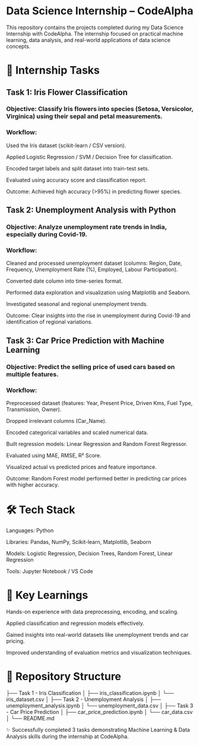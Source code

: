 # Data Science Internship – CodeAlpha

This repository contains the projects completed during my Data Science Internship with CodeAlpha.
The internship focused on practical machine learning, data analysis, and real-world applications of data science concepts.

# 🚀 Internship Tasks
## Task 1: Iris Flower Classification

### Objective: Classify Iris flowers into species (Setosa, Versicolor, Virginica) using their sepal and petal measurements.

### Workflow:

Used the Iris dataset (scikit-learn / CSV version).

Applied Logistic Regression / SVM / Decision Tree for classification.

Encoded target labels and split dataset into train-test sets.

Evaluated using accuracy score and classification report.

Outcome: Achieved high accuracy (>95%) in predicting flower species.

## Task 2: Unemployment Analysis with Python

### Objective: Analyze unemployment rate trends in India, especially during Covid-19.

### Workflow:

Cleaned and processed unemployment dataset (columns: Region, Date, Frequency, Unemployment Rate (%), Employed, Labour Participation).

Converted date column into time-series format.

Performed data exploration and visualization using Matplotlib and Seaborn.

Investigated seasonal and regional unemployment trends.

Outcome: Clear insights into the rise in unemployment during Covid-19 and identification of regional variations.

## Task 3: Car Price Prediction with Machine Learning

### Objective: Predict the selling price of used cars based on multiple features.

### Workflow:

Preprocessed dataset (features: Year, Present Price, Driven Kms, Fuel Type, Transmission, Owner).

Dropped irrelevant columns (Car_Name).

Encoded categorical variables and scaled numerical data.

Built regression models: Linear Regression and Random Forest Regressor.

Evaluated using MAE, RMSE, R² Score.

Visualized actual vs predicted prices and feature importance.

Outcome: Random Forest model performed better in predicting car prices with higher accuracy.

# 🛠️ Tech Stack

Languages: Python

Libraries: Pandas, NumPy, Scikit-learn, Matplotlib, Seaborn

Models: Logistic Regression, Decision Trees, Random Forest, Linear Regression

Tools: Jupyter Notebook / VS Code

# 📌 Key Learnings

Hands-on experience with data preprocessing, encoding, and scaling.

Applied classification and regression models effectively.

Gained insights into real-world datasets like unemployment trends and car pricing.

Improved understanding of evaluation metrics and visualization techniques.

# 📂 Repository Structure
├── Task 1 - Iris Classification
│   ├── iris_classification.ipynb
│   └── iris_dataset.csv
│
├── Task 2 - Unemployment Analysis
│   ├── unemployment_analysis.ipynb
│   └── unemployment_data.csv
│
├── Task 3 - Car Price Prediction
│   ├── car_price_prediction.ipynb
│   └── car_data.csv
│
└── README.md


✨ Successfully completed 3 tasks demonstrating Machine Learning & Data Analysis skills during the internship at CodeAlpha.
